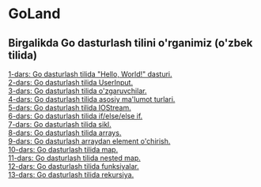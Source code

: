 # GoLand
## Birgalikda Go dasturlash tilini o'rganimiz (o'zbek tilida)

[1-dars: Go dasturlash tilida "Hello, World!" dasturi.](https://github.com/alishercpp/GoLand/blob/master/lesson1.go) <br>
[2-dars: Go dasturlash tilida UserInput.](https://github.com/alishercpp/GoLand/blob/master/lesson2.go) <br>
[3-dars: Go dasturlash tilida o'zgaruvchilar.](https://github.com/alishercpp/GoLand/blob/master/lesson3.go) <br>
[4-dars: Go dasturlash tilida asosiy ma'lumot turlari.](https://github.com/alishercpp/GoLand/blob/master/lesson4.go) <br>
[5-dars: Go dasturlash tilida IOStream.](https://github.com/alishercpp/GoLand/blob/master/lesson5.go) <br>
[6-dars: Go dasturlash tilida if/else/else if.](https://github.com/alishercpp/GoLand/blob/master/lesson6.go) <br>
[7-dars: Go dasturlash tilida sikl.](https://github.com/alishercpp/GoLand/blob/master/lesson7.go) <br>
[8-dars: Go dasturlash tilida arrays.](https://github.com/alishercpp/GoLand/blob/master/lesson8.go) <br>
[9-dars: Go dasturlash arraydan element o'chirish.](https://github.com/alishercpp/GoLand/blob/master/lesson9.go) <br>
[10-dars: Go dasturlash tilida map.](https://github.com/alishercpp/GoLand/blob/master/lesson10.go) <br>
[11-dars: Go dasturlash tilida nested map.](https://github.com/alishercpp/GoLand/blob/master/lesson11.go) <br>
[12-dars: Go dasturlash tilida funksiyalar.](https://github.com/alishercpp/GoLand/blob/master/lesson12.go) <br>
[13-dars: Go dasturlash tilida rekursiya.](https://github.com/alishercpp/GoLand/blob/master/lesson13.go) <br>